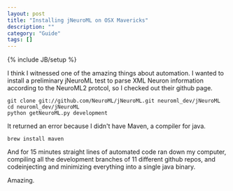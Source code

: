 ```yaml
---
layout: post
title: "Installing jNeuroML on OSX Mavericks"
description: ""
category: "Guide"
tags: []
---
```

{% include JB/setup %}

I think I witnessed one of the amazing things about automation. 
I wanted to install a preliminary jNeuroML test to parse XML Neuron information according to the NeuroML2 protcol, so I checked out their github page.


    git clone git://github.com/NeuroML/jNeuroML.git neuroml_dev/jNeuroML
    cd neuroml_dev/jNeuroML
    python getNeuroML.py development

It returned an error because I didn't have Maven, a compiler for java. 

    brew install maven
    
And for 15 minutes straight lines of automated code ran down my computer, compiling all the development branches of 11 different github repos, and codeinjecting and minimizing everything into a single java binary. 

Amazing. 

